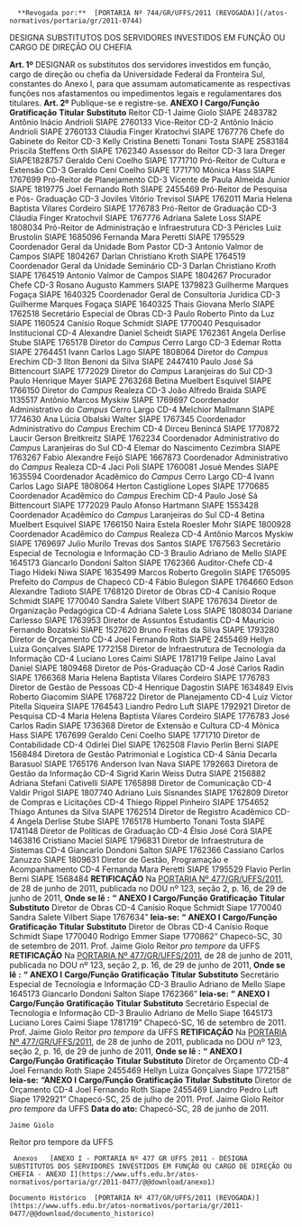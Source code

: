       **Revogada por:**  [PORTARIA Nº 744/GR/UFFS/2011 (REVOGADA)](/atos-normativos/portaria/gr/2011-0744) 

   DESIGNA SUBSTITUTOS DOS SERVIDORES INVESTIDOS EM FUNÇÃO OU CARGO DE DIREÇÃO OU CHEFIA  

 **Art. 1º**  DESIGNAR os substitutos dos servidores investidos em função, cargo de direção ou chefia da Universidade Federal da Fronteira Sul, constantes do Anexo I, para que assumam automaticamente as respectivas funções nos afastamentos ou impedimentos legais e regulamentares dos titulares.   **Art. 2º**  Publique-se e registre-se.   **ANEXO I**       **Cargo/Função**    **Gratificação**    **Titular**    **Substituto**      Reitor   CD-1   Jaime Giolo SIAPE 2483782   Antônio Inácio Andrioli SIAPE 2760133     Vice-Reitor   CD-2   Antônio Inácio Andrioli SIAPE 2760133   Cláudia Finger Kratochvi SIAPE 1767776     Chefe do Gabinete do Reitor   CD-3   Kelly Cristina Benetti Tonani Tosta SIAPE 2583184   Priscila Steffens Orth SIAPE 1762340     Assessor do Reitor   CD-3   Iara Dreger SIAPE1828757   Geraldo Ceni Coelho SIAPE 1771710     Pró-Reitor de Cultura e Extensão   CD-3   Geraldo Ceni Coelho SIAPE 1771710   Mônica Hass SIAPE 1767699     Pró-Reitor de Planejamento   CD-3   Vicente de Paula Almeida Junior SIAPE 1819775   Joel Fernando Roth SIAPE 2455469     Pró-Reitor de Pesquisa e Pós- Graduação   CD-3   Joviles Vitório Trevisol SIAPE 1762011   Maria Helena Baptista Vilares Cordeiro SIAPE 1776783     Pró-Reitor de Graduação   CD-3   Cláudia Finger Kratochvil SIAPE 1767776   Adriana Salete Loss SIAPE 1808034     Pró-Reitor de Administração e Infraestrutura   CD-3   Péricles Luiz Brustolin SIAPE 1685096   Fernanda Mara Peretti SIAPE 1795529     Coordenador Geral da Unidade Bom Pastor   CD-3   Antonio Valmor de Campos SIAPE 1804267   Darlan Christiano Kroth SIAPE 1764519     Coordenador Geral da Unidade Seminário   CD-3   Darlan Christiano Kroth SIAPE 1764519   Antonio Valmor de Campos SIAPE 1804267     Procurador Chefe   CD-3   Rosano Augusto Kammers SIAPE 1379823   Guilherme Marques Fogaça SIAPE 1640325     Coordenador Geral de Consultoria Jurídica   CD-3   Guilherme Marques Fogaça SIAPE 1640325   Thais Giovana Merlo SIAPE 1762518     Secretário Especial de Obras   CD-3   Paulo Roberto Pinto da Luz SIAPE 1160524   Canísio Roque Schmidt SIAPE 1770040     Pesquisador Institucional   CD-4   Alexandre Daniel Scheidt SIAPE 1762361   Angela Derlise Stube SIAPE 1765178     Diretor do *Campus*  Cerro Largo   CD-3   Edemar Rotta SIAPE 2764451   Ivann Carlos Lago SIAPE 1808064     Diretor do *Campus*  Erechim   CD-3   Ilton Benoni da Silva SIAPE 2447410   Paulo José Sá Bittencourt SIAPE 1772029     Diretor do *Campus*  Laranjeiras do Sul   CD-3   Paulo Henrique Mayer SIAPE 2763268   Betina Muelbert Esquivel SIAPE 1766150     Diretor do *Campus*  Realeza   CD-3   João Alfredo Braida SIAPE 1135517   Antônio Marcos Myskiw SIAPE 1769697     Coordenador Administrativo do *Campus*  Cerro Largo   CD-4   Melchior Mallmann SIAPE 1774630   Ana Lúcia Obalski Walter SIAPE 1767345     Coordenador Administrativo do *Campus*  Erechim   CD-4   Dirceu Benincá SIAPE 1770872   Laucir Gerson Breitkreitz SIAPE 1762234     Coordenador Administrativo do *Campus*  Laranjeiras do Sul   CD-4   Elemar do Nascimento Cezimbra SIAPE 1763267   Fabio Alexandre Feijó SIAPE 1667873     Coordenador Administrativo do *Campus*  Realeza   CD-4   Jaci Poli SIAPE 1760081   Josué Mendes SIAPE 1635594     Coordenador Acadêmico do *Campus*  Cerro Largo   CD-4   Ivann Carlos Lago SIAPE 1808064   Herton Castiglione Lopes SIAPE 1770685     Coordenador Acadêmico do *Campus*  Erechim   CD-4   Paulo José Sá Bittencourt SIAPE 1772029   Paulo Afonso Hartmann SIAPE 1553428     Coordenador Acadêmico do *Campus*  Laranjeiras do Sul   CD-4   Betina Muelbert Esquivel SIAPE 1766150   Naira Estela Roesler Mohr SIAPE 1800928     Coordenador Acadêmico do *Campus*  Realeza   CD-4   Antônio Marcos Myskiw SIAPE 1769697   Julio Murilo Trevas dos Santos SIAPE 1767563     Secretário Especial de Tecnologia e Informação   CD-3   Braulio Adriano de Mello SIAPE 1645173   Giancarlo Dondoni Salton SIAPE 1762366     Auditor-Chefe   CD-4   Tiago Hideki Niwa SIAPE 1635499   Marcos Roberto Gregolin SIAPE 1765095     Prefeito do *Campus*  de Chapecó   CD-4   Fábio Bulegon SIAPE 1764660   Edson Alexandre Tadioto SIAPE 1768120     Diretor de Obras   CD-4   Canísio Roque Schmidt SIAPE 1770040   Sandra Salete Vilbert SIAPE 1767634     Diretor de Organização Pedagógica   CD-4   Adriana Salete Loss SIAPE 1808034   Dariane Carlesso SIAPE 1763953     Diretor de Assuntos Estudantis   CD-4   Maurício Fernando Bozatski SIAPE 1527620   Bruno Freitas da Silva SIAPE 1793280     Diretor de Orçamento   CD-4   Joel Fernando Roth SIAPE 2455469   Hellyn Luiza Gonçalves SIAPE 1772158     Diretor de Infraestrutura de Tecnologia da Informação   CD-4   Luciano Lores Caimi SIAPE 1781719   Felipe Jaino Laval Daniel SIAPE 1809468     Diretor de Pós-Graduação   CD-4   José Carlos Radin SIAPE 1766368   Maria Helena Baptista Vilares Cordeiro SIAPE 1776783     Diretor de Gestão de Pessoas   CD-4   Henrique Dagostin SIAPE 1634849   Elvis Roberto Giacomim SIAPE 1768722     Diretor de Planejamento   CD-4   Luiz Victor Pitella Siqueira SIAPE 1764543   Liandro Pedro Luft SIAPE 1792921     Diretor de Pesquisa   CD-4   Maria Helena Baptista Vilares Cordeiro SIAPE 1776783   José Carlos Radin SIAPE 1736368     Diretor de Extensão e Cultura   CD-4   Mônica Hass SIAPE 1767699   Geraldo Ceni Coelho SIAPE 1771710     Diretor de Contabilidade   CD-4   Odirlei Diel SIAPE 1762508   Flavio Perlin Berni SIAPE 1568484     Diretora de Gestão Patrimonial e Logística   CD-4   Sânia Decarla Barasuol SIAPE 1765176   Anderson Ivan Nava SIAPE 1792663     Diretora de Gestão da Informação   CD-4   Sigrid Karin Weiss Dutra SIAPE 2156882   Adriana Stefani Cativelli SIAPE 1765898     Diretor de Comunicação   CD-4   Valdir Prigol SIAPE 1807740   Adriano Luis Sisnandes SIAPE 1762809     Diretor de Compras e Licitações   CD-4   Thiego Rippel Pinheiro SIAPE 1754652   Thiago Antunes da Silva SIAPE 1762514     Diretor de Registro Acadêmico   CD-4   Angela Derlise Stube SIAPE 1765178   Humberto Tonani Tosta SIAPE 1741148     Diretor de Políticas de Graduação   CD-4   Élsio José Corá SIAPE 1463816   Cristiano Maciel SIAPE 1796831     Diretor de Infraestrutura de Sistemas   CD-4   Giancarlo Dondoni Salton SIAPE 1762366   Cassiano Carlos Zanuzzo SIAPE 1809631     Diretor de Gestão, Programação e Acompanhamento   CD-4   Fernanda Mara Peretti SIAPE 1795529   Flavio Perlin Berni SIAPE 1568484        **RETIFICAÇÃO**   Na [PORTARIA Nº 477/GR/UFFS/2011](https://www.uffs.edu.br/atos-normativos/portaria/gr/2011-0477), de 28 de junho de 2011, publicada no DOU nº 123, seção 2, p. 16, de 29 de junho de 2011,   **Onde se lê** **:** **“** **ANEXO I**     **Cargo/Função**    **Gratificação**    **Titular**    **Substituto**      Diretor de Obras   CD-4   Canísio Roque Schmidt Siape 1770040   Sandra Salete Vilbert Siape 1767634”       **leia-se:** **“** **ANEXO I**     **Cargo/Função**    **Gratificação**    **Titular**    **Substituto**      Diretor de Obras   CD-4   Canísio Roque Schmidt Siape 1770040   Rodrigo Emmer Siape 1770862”         Chapecó-SC, 30 de setembro de 2011.   Prof. Jaime Giolo Reitor *pro tempore*  da UFFS  **RETIFICAÇÃO**  Na [PORTARIA Nº 477/GR/UFFS/2011](https://www.uffs.edu.br/atos-normativos/portaria/gr/2011-0477), de 28 de junho de 2011, publicada no DOU nº 123, seção 2, p. 16, de 29 de junho de 2011,   **Onde se lê** **:** **“** **ANEXO I**     **Cargo/Função**    **Gratificação**    **Titular**    **Substituto**      Secretário Especial de Tecnologia e Informação   CD-3   Braulio Adriano de Mello Siape 1645173   Giancarlo Dondoni Salton Siape 1762366”       **leia-se:** **“** **ANEXO I**     **Cargo/Função**    **Gratificação**    **Titular**    **Substituto**      Secretário Especial de Tecnologia e Informação   CD-3   Braulio Adriano de Mello Siape 1645173   Luciano Lores Caimi Siape 1781719”         Chapecó-SC, 16 de setembro de 2011.   Prof. Jaime Giolo Reitor *pro tempore*  da UFFS  **RETIFICAÇÃO**  Na [PORTARIA Nº 477/GR/UFFS/2011](https://www.uffs.edu.br/atos-normativos/portaria/gr/2011-0477), de 28 de junho de 2011, publicada no DOU nº 123, seção 2, p. 16, de 29 de junho de 2011,   **Onde se lê** **:** **“** **ANEXO I**     **Cargo/Função**    **Gratificação**    **Titular**    **Substituto**      Diretor de Orçamento   CD-4   Joel Fernando Roth Siape 2455469   Hellyn Luiza Gonçalves Siape 1772158”       **leia-se:** **“ANEXO I**     **Cargo/Função**    **Gratificação**    **Titular**    **Substituto**      Diretor de Orçamento   CD-4   Joel Fernando Roth Siape 2455469   Liandro Pedro Luft Siape 1792921”         Chapecó-SC, 25 de julho de 2011.   Prof. Jaime Giolo Reitor *pro tempore*  da UFFS      **Data do ato:** Chapecó-SC, 28 de junho de 2011.   
 

    Jaime Giolo   
 Reitor pro tempore da UFFS 

     Anexos   [ANEXO I - PORTARIA Nº 477 GR UFFS 2011 - DESIGNA SUBSTITUTOS DOS SERVIDORES INVESTIDOS EM FUNÇÃO OU CARGO DE DIREÇÃO OU CHEFIA - ANEXO I](https://www.uffs.edu.br/atos-normativos/portaria/gr/2011-0477/@@download/anexo1)  

    Documento Histórico  [PORTARIA Nº 477/GR/UFFS/2011 (REVOGADA)](https://www.uffs.edu.br/atos-normativos/portaria/gr/2011-0477/@@download/documento_historico)     
      
